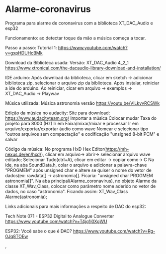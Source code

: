 # Alarme-coronavirus
Programa para alarme de coronavirus com a biblioteca XT_DAC_Audio e esp32

Funcionamento: ao detectar toque da mão a música começa a tocar. 

Passo a passo:
Tutorial 1:
https://www.youtube.com/watch?v=gxpHDUHcBMk

Download da Biblioteca usada:
 Versão: XT_DAC_Audio 4_2_1  
 https://www.xtronical.com/the-dacaudio-library-download-and-installation/
 
IDE arduino:
Após download da biblioteca, clicar em sketch -> adicionar biblioteca zip, selecionar o arquivo zip da biblioteca. Após instalar, reiniciar a ide do arduino. 
Ao reiniciar, cicar em arquivo -> exemplos -> XT_DAC_Audio -> Playwav

Música utilizada:
  Música astronomia versão https://youtu.be/VlLkvvRCSWk
  

Edição da música no audacity:
  Site para download: https://www.audacityteam.org/
  Importar a música
  Colocar mudar Taxa do projeto para 8000 (Hz)
  Ir em Faixa/mixar/mixar e processar
  Ir em arquivo/exportar/exportar áudio como wave 
  Nomear e selecionar tipo "outros arquivos sem compactação" e codificação "unsigned 8-bit PCM" e salvar

Código da música:
  No programa HxD Hex Editor(https://mh-nexus.de/en/hxd/), clicar em arquivo-> abrir-> selecionar arquivo wave editado;
  Selecionar Tudo(ctrl+A), clicar em editar ->  copiar como-> C
  Na ide, na aba SoundData.h, colar o arquivo e adicionar a palavra-chave "PROGMEM" após unsigned char e altere se quiser o nome do vetor de dados(ex:  rawdata[] -> astronomia[]. Ficaria: "unsigned char PROGMEM astronomia[]".
  Na aba principal(Alarme_coronavirus), no objeto Alarme da classe XT_Wav_Class, colocar como parâmetro nome aderido no vetor de dados, no caso "astronomia". Ficando assim: XT_Wav_Class Alarme(astronomia);
  
  Links adicionais para mais informações a respeito de DAC do esp32:
   
   Tech Note 071 - ESP32 Digital to Analogue Converter
   https://www.youtube.com/watch?v=T4jg1j0XgWU
   
   ESP32: Você sabe o que é DAC?
   https://www.youtube.com/watch?v=Rg-0Jq8TOEw
  

, 
